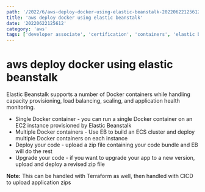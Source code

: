 ```yaml
---
path: '/2022/6/aws-deploy-docker-using-elastic-beanstalk-20220622125612'
title: 'aws deploy docker using elastic beanstalk'
date: '20220622125612'
category: 'aws'
tags: ['developer associate', 'certification', 'containers', 'elastic beanstalk']
---
```


# aws deploy docker using elastic beanstalk
Elastic Beanstalk supports a number of Docker containers while handling capacity
provisioning, load balancing, scaling, and application health monitoring.

* Single Docker container - you can run a single Docker container on an EC2
instance provisioned by Elastic Beanstalk
* Multiple Docker containers - Use EB to build an ECS cluster and deploy multiple
Docker containers on each instance
* Deploy your code - upload a zip file containing your code bundle and EB will do
the rest
* Upgrade your code - if you want to upgrade your app to a new version, upload
and deploy a revised zip file

**Note:** This can be handled with Terraform as well, then handled with CICD
to upload application zips


